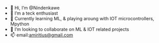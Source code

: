 - 👋 Hi, I’m @Nindenkawe
- 👀 I’m a teck enthusiast
- 🌱 Currently learning ML, & playing aroung with IOT microcontrollers, Mpython
- 💞️ I’m looking to collaborate on ML & IOT related projects
- 📫 email:amiritius@gmail.com

<!---
Nindenkawe/Nindenkawe is a ✨ special ✨ repository because its `README.md` (this file) appears on your GitHub profile.
You can click the Preview link to take a look at your changes.
--->
